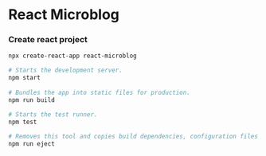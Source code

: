 # React Microblog

### Create react project

```sh
npx create-react-app react-microblog
```

```sh
# Starts the development server.
npm start
    
# Bundles the app into static files for production.
npm run build 

# Starts the test runner.
npm test
    
# Removes this tool and copies build dependencies, configuration files and scripts into the app directory. If you do this, you can’t go back!
npm run eject
```

